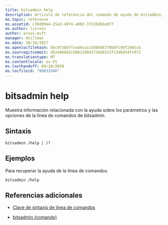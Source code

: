 ```yaml
---
title: bitsadmin help
description: Artículo de referencia del comando de ayuda de bitsadmin, que muestra el uso de la línea de comandos.
ms.topic: reference
ms.assetid: c30d89e4-25a3-4974-a002-37138d01e077
ms.author: lizross
author: eross-msft
manager: mtillman
ms.date: 10/16/2017
ms.openlocfilehash: 56c9738bffce44ca1c5504d6778b07c99f2465cb
ms.sourcegitcommit: db2d46842c68813d043738d6523f13d8454fc972
ms.translationtype: MT
ms.contentlocale: es-ES
ms.lasthandoff: 09/10/2020
ms.locfileid: "89631546"
---
```

# <a name="bitsadmin-help"></a>bitsadmin help

Muestra información relacionada con la ayuda sobre los parámetros y las opciones de la línea de comandos de bitsadmin.

## <a name="syntax"></a>Sintaxis

```
bitsadmin /help | /?
```

## <a name="examples"></a>Ejemplos

Para recuperar la ayuda de la línea de comandos.

```
bitsadmin /help
```

## <a name="additional-references"></a>Referencias adicionales

- [Clave de sintaxis de línea de comandos](command-line-syntax-key.md)

- [bitsadmin (comando)](bitsadmin.md)
